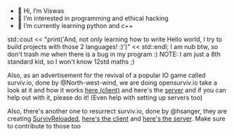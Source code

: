 - 👋 Hi, I’m Viswas
- 👀 I’m interested in programming and ethical hacking
- 🌱 I’m currently learning python and c++

std::cout << "print('And, not only learning how to write Hello world, I try to build projects with those 2 languages! :)')" << std::endl;
I am nub btw, so don't trash me when there is a bug in my program :)
NOTE: I am just a 8th standard kid, so I won't know 12std maths ;)

Also, as an advertisement for the revival of a popular IO game called surviv.io, done by @North-west-wind, we are doing opensurviv.io
take a look at it and how it works [here (client)](https://github.com/North-West-Wind/opensurviv-client ) and here's the [server](https://github.com/North-West-Wind/opensurviv-server)
and if you can help out with it, please do it! (Even help with setting up servers too)

Also, there's another one to resurrect surviv.io, done by @hsanger, they are creating [SurvivReloaded](https://github.com/SurvivReloaded), [here's the client](https://github.com/SurvivReloaded/survivreloaded-client) and [here's the server](https://github.com/SurvivReloaded/survivreloaded-server). Make sure to contribute to those too
<!---
Viswas-Programs/Viswas-Programs is a ✨ special ✨ repository because its `README.md` (this file) appears on your GitHub profile.
You can click the Preview link to take a look at your changes.
--->
